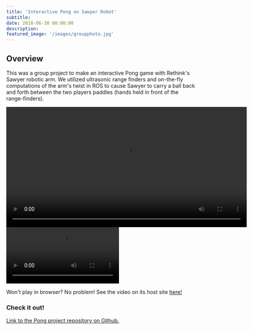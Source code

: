```yaml
---
title: 'Interactive Pong on Sawyer Robot'
subtitle:
date: 2018-06-30 00:00:00
description:
featured_image: '/images/groupphoto.jpg'
---
```



## Overview
This was a group project to make an interactive Pong game with Rethink's Sawyer robotic arm. We utilized ultrasonic range finders and on-the-fly computations of the arm's twist in ROS to cause Sawyer to carry a ball back and forth between the two players paddles (hands held in front of the range-finders).

<!-- <iframe src="https://www.youtube.com/watch?v=s9HeBjx-4tQ&feature=youtu.be" width="640" height="360" frameborder="0" allowfullscreen></iframe> -->

<!-- 1. -->
<!-- <video controls width="640">
    <source src="{{site.baseurl}}/videos/Sawyer_Robot_Arm_Interactive_Pong_Game.mp4" type=video/mp4>
</video> -->

<div class="gallery" data-columns="1">
    <video controls width="640" src="{{site.baseurl}}/videos/Sawyer_Robot_Arm_Interactive_Pong_Game.mp4" type=video/mp4>
</div>


<video src="{{site.baseurl}}/videos/Sawyer_Robot_Arm_Interactive_Pong_Game.mp4" data-canonical-src="{{site.baseurl}}/videos/Sawyer_Robot_Arm_Interactive_Pong_Game.mp4" controls="controls" style="max-height:640px;">

</video>



<!-- 2. -->
<!-- <video controls width="640" class="demoVideo">
    <source src="{{site.baseurl}}/videos/Sawyer_Robot_Arm_Interactive_Pong_Game.mp4" type=video/mp4>
</video> -->

<!-- 3. -->
<!-- <video controls width="640">
    <source src=".../videos/Sawyer_Robot_Arm_Interactive_Pong_Game.mp4" type=video/mp4>
</video> -->

<!-- 4. -->
<!-- <video controls width="640" class="demoVideo">
    <source src=".../videos/Sawyer_Robot_Arm_Interactive_Pong_Game.mp4" type=video/mp4>
</video> -->
Won't play in browser? No problem! See the video on its host site [here!](https://www.youtube.com/watch?v=s9HeBjx-4tQ&feature=youtu.be)



### Check it out!
[Link to the Pong project repository on Github.](https://github.com/victorozoh/ME495_Embedded_Systems_Final_Project)
